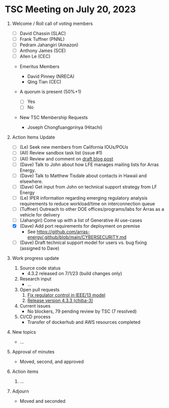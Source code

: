 # TSC Meeting on July 20, 2023

1. Welcome / Roll call of voting members
   - [ ] David Chassin (SLAC)
   - [ ] Frank Tuffner (PNNL)
   - [ ] Pedram Jahangiri (Amazon)
   - [ ] Anthony James (SCE)
   - [ ] Allen Le (CEC)
  
   * Emeritus Members
     * David Pinney (NRECA)
     * Qing Tian (CEC)
    
   * A quorum is present (50%+1)
     - [ ] Yes
     - [ ] No
    
   * New TSC Membership Requests
     * Joseph Chongfuangprinya (Hitachi)

2. Action Items Update
   - [ ] (Le) Seek new members from California IOUs/POUs
   - [ ] (All) Review sandbox task list (issue #1)
   - [ ] (All) Review and comment on [draft blog post](https://docs.google.com/document/d/1BiNohquOMhAvsj0Wu6RmQ0Owjoad7dFo5Ava_Y3J-Iw/edit)
   - [ ] (Dave) Talk to John about how LFE manages mailing lists for Arras Energy.
   - [ ] (Dave) Talk to Matthew Tisdale about contacts in Hawaii and elsewhere.
   - [ ] (Dave) Get input from John on technical support strategy from LF Energy
   - [ ] (Le) IPER information regarding emerging regulatory analysis requirements to reduce workload/time on interconnection queue
   - [ ] (Tuffner) Outreach to other DOE offices/programs/labs for Arras as a vehicle for delivery
   - [ ] (Jahangiri) Come up with a list of Generative AI use-cases
   - [x] (Dave) Add port requirements for deployment on premise
     * See https://github.com/arras-energy/.github/blob/main/CYBERSECURITY.md
   - [ ] (Dave) Draft technical support model for users vs. bug fixing (assigned to Dave)

3. Work progress update
   1. Source code status
      - 4.3.2 released on 7/1/23 (build changes only)
   2. Research input
      - ...
   3. Open pull requests
        1. [Fix regulator control in IEEE/13 model](../../../gridlabd/pull/1309)
        2. [Release version 4.3.3 (chiba-3)](../../../gridlabd/pull/1306)
   4. Current issues
      - No blockers, 79 pending review by TSC (7 resolved)
   5. CI/CD process
      - Transfer of dockerhub and AWS resources completed

4. New topics 
   - ...

5. Approval of minutes
   - Moved, second, and approved

6. Action items 
   1. ...

7. Adjourn
   - Moved and seconded
